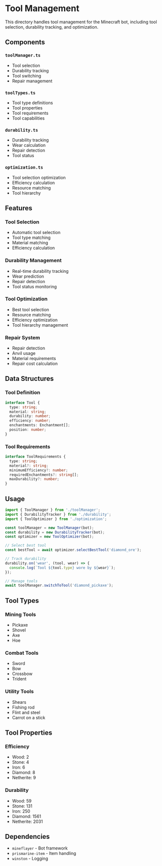 # Tool Management

This directory handles tool management for the Minecraft bot, including tool selection, durability tracking, and optimization.

## Components

### `toolManager.ts`
- Tool selection
- Durability tracking
- Tool switching
- Repair management

### `toolTypes.ts`
- Tool type definitions
- Tool properties
- Tool requirements
- Tool capabilities

### `durability.ts`
- Durability tracking
- Wear calculation
- Repair detection
- Tool status

### `optimization.ts`
- Tool selection optimization
- Efficiency calculation
- Resource matching
- Tool hierarchy

## Features

### Tool Selection
- Automatic tool selection
- Tool type matching
- Material matching
- Efficiency calculation

### Durability Management
- Real-time durability tracking
- Wear prediction
- Repair detection
- Tool status monitoring

### Tool Optimization
- Best tool selection
- Resource matching
- Efficiency optimization
- Tool hierarchy management

### Repair System
- Repair detection
- Anvil usage
- Material requirements
- Repair cost calculation

## Data Structures

### Tool Definition
```typescript
interface Tool {
  type: string;
  material: string;
  durability: number;
  efficiency: number;
  enchantments: Enchantment[];
  position: number;
}
```

### Tool Requirements
```typescript
interface ToolRequirements {
  type: string;
  material?: string;
  minimumEfficiency?: number;
  requiredEnchantments?: string[];
  maxDurability?: number;
}
```

## Usage

```typescript
import { ToolManager } from './toolManager';
import { DurabilityTracker } from './durability';
import { ToolOptimizer } from './optimization';

const toolManager = new ToolManager(bot);
const durability = new DurabilityTracker(bot);
const optimizer = new ToolOptimizer(bot);

// Select best tool
const bestTool = await optimizer.selectBestTool('diamond_ore');

// Track durability
durability.on('wear', (tool, wear) => {
  console.log(`Tool ${tool.type} wore by ${wear}`);
});

// Manage tools
await toolManager.switchToTool('diamond_pickaxe');
```

## Tool Types

### Mining Tools
- Pickaxe
- Shovel
- Axe
- Hoe

### Combat Tools
- Sword
- Bow
- Crossbow
- Trident

### Utility Tools
- Shears
- Fishing rod
- Flint and steel
- Carrot on a stick

## Tool Properties

### Efficiency
- Wood: 2
- Stone: 4
- Iron: 6
- Diamond: 8
- Netherite: 9

### Durability
- Wood: 59
- Stone: 131
- Iron: 250
- Diamond: 1561
- Netherite: 2031

## Dependencies

- `mineflayer` - Bot framework
- `prismarine-item` - Item handling
- `winston` - Logging 
